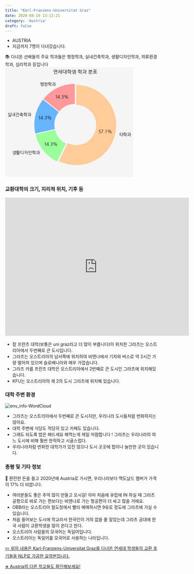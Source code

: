 ```yaml
---
title: "Karl-Franzens-Universitat Graz"
date: 2020-08-19 13:13:21
category: 'Austria'
draft: false
---
```



* AUSTRIA
* 지금까지 7명이 다녀갔습니다. 


📚 다녀온 선배들의 주요 학과들은 행정학과, 실내건축학과, 생활디자인학과, 의류환경학과, 심리학과 등입니다
![department-info](../plots/AT000003.png)
### 교환대학의 크기, 지리적 위치, 기후 등
<iframe
width="600"
height="450"
frameborder="0" style="border:0"
src="https://www.google.com/maps/embed/v1/place?key=AIzaSyC9e1AME-pVmWC4hBpFdu5S4dKzyepa3HQ&q=Karl-Franzens-Universitat+Graz&center=47.0776328,15.4495241&zoom=14" allowfullscreen>
</iframe>

* 칼 프란츠 대학(보통은 uni graz라고 더 많이 부릅니다)이 위치한 그라츠는 오스트리아에서 두번째로 큰 도시입니다.
* 그라츠는 오스트리아의 남서쪽에 위치하여 비엔나에서 기차와 버스로 약 2시간 가량 떨어져 있으며 슬로베니아와 매우 가깝습니다.
* 그라츠 카를 프란츠 대학은 오스트리아에서 2번째로 큰 도시인 그라츠에 위치해있습니다.
* KFU는 오스트리아의 제 2의 도시 그라츠에 위치해 있습니다.


### 대학 주변 환경

![env_info-WordCloud](../univ_wordclouds_okt/env_info/AT000003_env_info_okt.png)

* 그라츠는 오스트리아에서 두번째로 큰 도시지만, 우리나라 도시들처럼 번화하지는 않아요.
* 대학 주변에 식당도 적당히 있고 카페도 있습니다.
* 그래도 되도록 밥은 해드세요 해먹는게 제일 저렴합니다 ! 그라츠는 우리나라의 여느 도시에 비해 훨씬 한적하고 시골스럽다.
* 우리나라처럼 번화한 대학가가 있진 않으나 도시 곳곳에 펍이나 놀만한 곳이 있습니다.


### 총평 및 기타 정보 

🍔 환전한 돈을 들고 2020년에 Austria로 가시면, 우리나라보다 맥도날드 햄버거 가격이 17% 더 비쌉니다.
* 여러분들도 좋은 추억 많이 만들고 오시길! 아마 처음에 유럽에 IN 하실 때 그라츠 공항으로 바로 가는 편보다는 비엔나로 가는 항공편이 더 싸고 많을 거에요.
* OBB라는 오스트리아 철도청에서 빨리 예매하시면 9유로 정도에 그라츠에 가실 수 있습니다.
* 처음 들어보는 도시에 학교라서 한국인이 거의 없을 줄 알았는데 그라츠 공대에 한국 사람이 교환학생을 많이 온다고 한다.
* 오스트리아 사람들의 모국어는 독일어입니다.
* 오스트리아는 독일어를 모국어로 사용하는 나라입니다.


[✏️ 위의 내용은 Karl-Franzens-Universitat Graz를 다녀온 연세대 학생들의 교환 후기들을 NLP로 가공한 요약본입니다.](http://oia.yonsei.ac.kr/partner/expReport.asp?ucode=AT000003&bgbn=A)

[✈️ Austria의 다른 학교들도 확인해보세요!](https://yonsei-exchange.netlify.app/?category=Austria)
